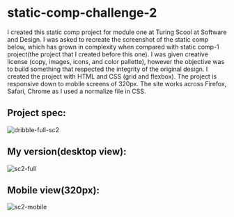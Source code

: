 # static-comp-challenge-2

I created this static comp project for module one at Turing Scool at Software and Design. I was asked to recreate the screenshot of the static comp below, which has grown in complexity when compared with static comp-1 project(the project that I created before this one). 
I was given creative license (copy, images, icons, and color pallette), however the objective was to build something that respected the integrity of the original design. I created the project with HTML and CSS (grid and flexbox). The project is responsive down to mobile screens of 320px. The site works across Firefox, Safari, Chrome as I used a normalize file in CSS.


## Project spec:


![dribble-full-sc2](https://user-images.githubusercontent.com/40863560/50551666-c8a25480-0c41-11e9-9cc9-a91cb54d293e.jpg)


## My version(desktop view):


![sc2-full](https://user-images.githubusercontent.com/40863560/50551416-2d0ee500-0c3d-11e9-827c-a589e8fc48a2.jpg)


## Mobile view(320px):


![sc2-mobile](https://user-images.githubusercontent.com/40863560/50551568-c4753780-0c3f-11e9-9302-86afcc23c38a.jpg)
